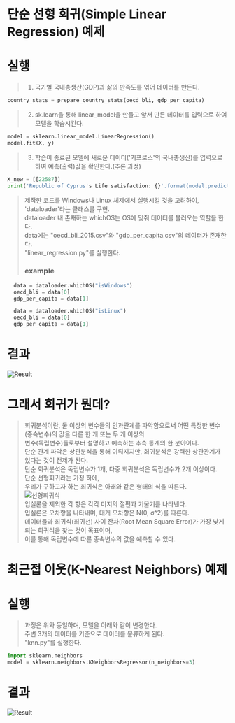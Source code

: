 # 단순 선형 회귀(Simple Linear Regression) 예제
# 실행
> 1. 국가별 국내총생산(GDP)과 삶의 만족도를 엮어 데이터를 만든다.
```python
country_stats = prepare_country_stats(oecd_bli, gdp_per_capita)
```
> 2. sk.learn을 통해 linear_model을 만들고 앞서 만든 데이터를 입력으로 하여 모델을 학습시킨다.
```python
model = sklearn.linear_model.LinearRegression()
model.fit(X, y)
```
> 3. 학습이 종료된 모델에 새로운 데이터('키프로스'의 국내총생산)를 입력으로 하여 예측(출력)값을 확인한다.(추론 과정)  
```python
X_new = [[22587]]
print('Republic of Cyprus's Life satisfaction: {}'.format(model.predict(X_new)))
```
> 제작한 코드를 Windows나 Linux 체제에서 실행시킬 것을 고려하여, 'dataloader'라는 클래스를 구현.  
> dataloader 내 존재하는 whichOS는 OS에 맞춰 데이터를 불러오는 역할을 한다.  
> data에는 "oecd_bli_2015.csv"와 "gdp_per_capita.csv"의 데이터가 존재한다.  
> "linear_regression.py"를 실행한다.
> ### **example**
```python
  data = dataloader.whichOS("isWindows")
  oecd_bli = data[0]
  gdp_per_capita = data[1]
```
```python
  data = dataloader.whichOS("isLinux")
  oecd_bli = data[0]
  gdp_per_capita = data[1]
```

# 결과
![Result](https://user-images.githubusercontent.com/98927470/170038411-0431889f-f47c-4048-b50a-678c11c57953.PNG)
# 그래서 회귀가 뭔데?
> 회귀분석이란, 둘 이상의 변수들의 인과관계를 파악함으로써 어떤 특정한 변수(종속변수)의 값을 다른 한 개 또는 두 개 이상의  
> 변수(독립변수)들로부터 설명하고 예측하는 추측 통계의 한 분야이다.  
> 단순 관계 파악은 상관분석을 통해 이뤄지지만, 회귀분석은 강력한 상관관계가 있다는 것이 전제가 된다.  
> 단순 회귀분석은 독립변수가 1개, 다중 회귀분석은 독립변수가 2개 이상이다.   
> 단순 선형회귀라는 가정 하에,  
> 우리가 구하고자 하는 회귀식은 아래와 같은 형태의 식을 따른다.  
![선형회귀식](https://user-images.githubusercontent.com/98927470/170662874-99eda917-ecf8-4999-b91c-221c0e1416bc.PNG)  
> 입실론을 제외한 각 항은 각각 미지의 절편과 기울기를 나타낸다.  
> 입실론은 오차항을 나타내며, 대개 오차항은 N(0, σ^2)를 따른다.  
> 데이터들과 회귀식(회귀선) 사이 잔차(Root Mean Square Error)가 가장 낮게되는 회귀식을 찾는 것이 목표이며,  
> 이를 통해 독립변수에 따른 종속변수의 값을 예측할 수 있다.
  
# 최근접 이웃(K-Nearest Neighbors) 예제
# 실행
> 과정은 위와 동일하며, 모델을 아래와 같이 변경한다.  
> 주변 3개의 데이터를 기준으로 데이터를 분류하게 된다.  
> "knn.py"를 실행한다.
```python
import sklearn.neighbors
model = sklearn.neighbors.KNeighborsRegressor(n_neighbors=3)
```
  
# 결과
![Result](https://user-images.githubusercontent.com/98927470/170181379-4a9e0d73-57be-4009-be06-6bc44ad6c0de.PNG)
  
